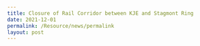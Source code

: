 ```yaml
---
title: Closure of Rail Corridor between KJE and Stagmont Ring
date: 2021-12-01
permalink: /Resource/news/permalink
layout: post
---
```

